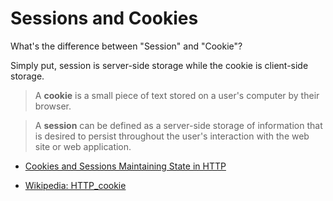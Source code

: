 # Sessions and Cookies

What's the difference between "Session" and "Cookie"?

Simply put, session is server-side storage while the cookie is client-side storage.

> A **cookie** is a small piece of text stored on a user's computer by their browser.

> A **session** can be defined as a server-side storage of information that is desired to persist throughout the user's interaction with the web site or web application.



- [Cookies and Sessions Maintaining State in HTTP](http://www-personal.umich.edu/~csev/books/gae/lectures/07-Cookie-Session.pdf)

- [Wikipedia: HTTP_cookie](https://en.wikipedia.org/wiki/HTTP_cookie)
